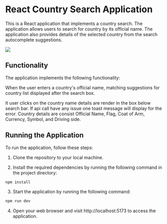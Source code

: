 
# React Country Search Application
This is a React application that implements a country search. The application allows users to search for country by its official name. The application also provides details of the selected country from the search autocomplete suggestions.

![](https://hrcdn.net/s3_pub/istreet-assets/DyxnWZZfQtoe9d6OG9hEwA/Screen%20Recording%202020-06-25%20at%209.45.30%20PM.gif)


## Functionality
The application implements the following functionality:

When the user enters a country's official name, matching suggestions for country list displayed after the search box. 

It user clicks on the country name details are render in the box below search bar. 
If api call have any issue one toast message will display for the error.
Country details are consist Official Name, Flag, Coat of Arm, Currency, Symbol, and Driving side.


## Running the Application

To run the application, follow these steps:


1. Clone the repository to your local machine.

2. Install the required dependencies by running the following command in the project directory:

```bash
npm install
```
3. Start the application by running the following command:

```bash
npm run dev
```

4. Open your web browser and visit http://localhost:5173 to access the application.

